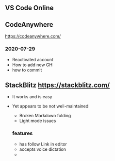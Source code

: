 ## VS Code  Online


## CodeAnywhere


https://codeanywhere.com/

### 2020-07-29 

* Reactivated account
* How to add new GH
* how to commit

## StackBlitz https://stackblitz.com/

* It works and is easy
* Yet appears to be not well-maintained
  * Broken Markdown folding
  * Light mode issues

  ### features

  * has follow Link in editor
  * accepts voice dictation
  *
